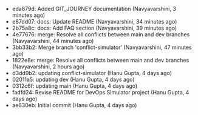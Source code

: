 - eda879d: Added GIT_JOURNEY documentation (Navyavarshini, 3 minutes ago)
- e87dd07: docs: Update README (Navyavarshini, 34 minutes ago)
- 2b75a8c: docs: Add FAQ section (Navyavarshini, 39 minutes ago)
- 4e77676: merge: Resolve all conflicts between main and dev branches (Navyavarshini, 44 minutes ago)
- 3bb33b2: Merge branch 'conflict-simulator' (Navyavarshini, 47 minutes ago)
- 1822e8e: merge: Resolve all conflicts between main and dev branches (Navyavarshini, 2 hours ago)
- d3dd9b2: updating conflict-simulator (Hanu Gupta, 4 days ago)
- 02011a5: updating dev (Hanu Gupta, 4 days ago)
- 0312c6f: updating main (Hanu Gupta, 4 days ago)
- fadfd24: Revise README for DevOps Simulator project (Hanu Gupta, 4 days ago)
- ae630eb: Initial commit (Hanu Gupta, 4 days ago)